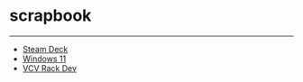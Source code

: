 # scrapbook

---

* [Steam Deck](Steam_Deck.md)
* [Windows 11](Windows_11.md)
* [VCV Rack Dev](VCV_Rack_Dev.md)

